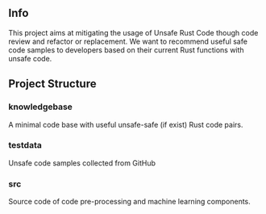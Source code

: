 ## Info
 
This project aims at mitigating the usage of Unsafe Rust Code though code review and refactor or replacement. We want to recommend useful safe code samples to developers based on their current Rust functions with unsafe code.

## Project Structure
### knowledgebase
A minimal code base with useful unsafe-safe (if exist) Rust code pairs.

### testdata
Unsafe code samples collected from GitHub

### src
Source code of code pre-processing and machine learning components.
